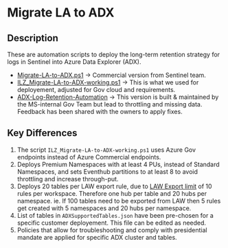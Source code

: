 # Migrate LA to ADX

## Description
These are automation scripts to deploy the long-term retention strategy for logs in Sentinel into Azure Data Explorer (ADX).

- [Migrate-LA-to-ADX.ps1](https://github.com/Azure/Azure-Sentinel/blob/master/Tools/AzureDataExplorer/Migrate-LA-to-ADX.ps1) -> Commercial version from Sentinel team.
- [ILZ_Migrate-LA-to-ADX-working.ps1](ILZ_Migrate-LA-to-ADX-working.ps1) -> This is what we used for deployement, adjusted for Gov cloud and requirements.
- [ADX-Log-Retention-Automation](https://github.com/kfriede/ADX-Log-Retention-Automation) -> This version is built & maintained by the MS-internal Gov Team but lead to throttling and missing data. Feedback has been shared with the owners to apply fixes.
  
## Key Differences

1. The script `ILZ_Migrate-LA-to-ADX-working.ps1` uses Azure Gov endpoints instead of Azure Commercial endpoints.
2. Deploys Premium Namespaces with at least 4 PUs, instead of Standard Namespaces, and sets Eventhub partitions to at least 8 to avoid throttling and increase through-put.
3. Deploys 20 tables per LAW export rule, due to [LAW Export limit](http://aka.ms/LADataExport#limitations) of 10 rules per workspace. Therefore one hub per table and 20 hubs per namespace. ie. If 100 tables need to be exported from LAW then 5 rules get created with 5 namespaces and 20 hubs per namespace. 
4. List of tables in `ADXSupportedTables.json` have been pre-chosen for a specific customer deployement. This file can be edited as needed.
5. Policies that allow for troubleshooting and comply with presidential mandate are applied for specific ADX cluster and tables.
